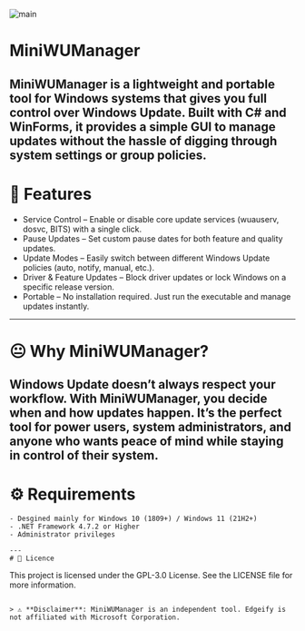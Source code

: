 ![main](https://github.com/user-attachments/assets/54d3310e-b116-4258-806e-94bc7be7bbab)

# MiniWUManager

MiniWUManager is a lightweight and portable tool for Windows systems that gives you full control over Windows Update.
Built with C# and WinForms, it provides a simple GUI to manage updates without the hassle of digging through system settings or group policies.
---
# 🎯 Features

- Service Control – Enable or disable core update services (wuauserv, dosvc, BITS) with a single click.
- Pause Updates – Set custom pause dates for both feature and quality updates.
- Update Modes – Easily switch between different Windows Update policies (auto, notify, manual, etc.).
- Driver & Feature Updates – Block driver updates or lock Windows on a specific release version.
- Portable – No installation required. Just run the executable and manage updates instantly.
---
# 😐 Why MiniWUManager?

Windows Update doesn’t always respect your workflow. With MiniWUManager, you decide when and how updates happen.
It’s the perfect tool for power users, system administrators, and anyone who wants peace of mind while staying in control of their system.
---
# ⚙️ Requirements
```
- Desgined mainly for Windows 10 (1809+) / Windows 11 (21H2+)
- .NET Framework 4.7.2 or Higher
- Administrator privileges
```
```
---
# 📜 Licence
```
This project is licensed under the GPL-3.0 License. See the LICENSE file for more information.
```

> ⚠️ **Disclaimer**: MiniWUManager is an independent tool. Edgeify is not affiliated with Microsoft Corporation.
